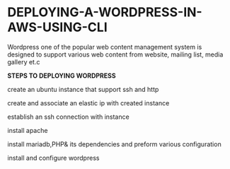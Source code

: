 # DEPLOYING-A-WORDPRESS-IN-AWS-USING-CLI

Wordpress one of the popular web content management system is designed to support various web content from website, mailing list, media gallery et.c    

**STEPS TO DEPLOYING WORDPRESS**                                                                                                                      

create an ubuntu instance that support ssh and http 

create and associate an elastic ip with created instance

establish an ssh connection with instance

install apache

install mariadb,PHP& its dependencies and preform various configuration

install and configure wordpress 
